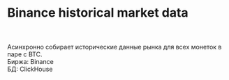 # Binance historical market data
<br /><br />
Асинхронно собирает исторические данные рынка для всех монеток в паре с BTC.<br />
Биржа: Binance<br />
БД: ClickHouse<br />
